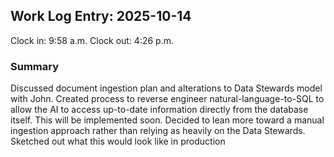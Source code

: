 ## Work Log Entry: 2025-10-14

Clock in: 9:58 a.m.
Clock out: 4:26 p.m.

### Summary

Discussed document ingestion plan and alterations to Data Stewards model with John. Created process to reverse engineer natural-language-to-SQL to allow the AI to access up-to-date information directly from the database itself. This will be implemented soon. Decided to lean more toward a manual ingestion approach rather than relying as heavily on the Data Stewards. Sketched out what this would look like in production